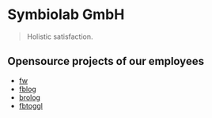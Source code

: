 # Symbiolab GmbH

> Holistic satisfaction.

## Opensource projects of our employees

- [fw](https://github.com/brocode/fw)
- [fblog](https://github.com/brocode/fblog)
- [brolog](https://github.com/brocode/brolog)
- [fbtoggl](https://github.com/icepuma/fbtoggl)
